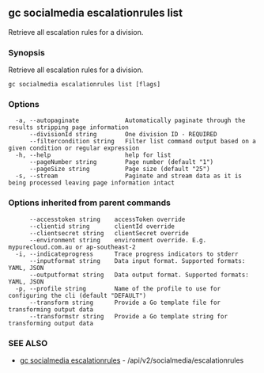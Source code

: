 ## gc socialmedia escalationrules list

Retrieve all escalation rules for a division.

### Synopsis

Retrieve all escalation rules for a division.

```
gc socialmedia escalationrules list [flags]
```

### Options

```
  -a, --autopaginate             Automatically paginate through the results stripping page information
      --divisionId string        One division ID - REQUIRED
      --filtercondition string   Filter list command output based on a given condition or regular expression
  -h, --help                     help for list
      --pageNumber string        Page number (default "1")
      --pageSize string          Page size (default "25")
  -s, --stream                   Paginate and stream data as it is being processed leaving page information intact
```

### Options inherited from parent commands

```
      --accesstoken string    accessToken override
      --clientid string       clientId override
      --clientsecret string   clientSecret override
      --environment string    environment override. E.g. mypurecloud.com.au or ap-southeast-2
  -i, --indicateprogress      Trace progress indicators to stderr
      --inputformat string    Data input format. Supported formats: YAML, JSON
      --outputformat string   Data output format. Supported formats: YAML, JSON
  -p, --profile string        Name of the profile to use for configuring the cli (default "DEFAULT")
      --transform string      Provide a Go template file for transforming output data
      --transformstr string   Provide a Go template string for transforming output data
```

### SEE ALSO

* [gc socialmedia escalationrules](gc_socialmedia_escalationrules.html)	 - /api/v2/socialmedia/escalationrules


